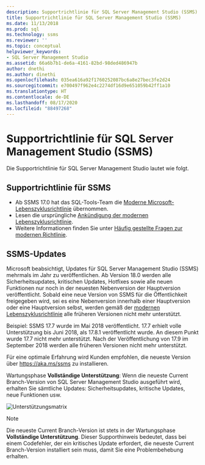 ```yaml
---
description: Supportrichtlinie für SQL Server Management Studio (SSMS)
title: Supportrichtlinie für SQL Server Management Studio (SSMS)
ms.date: 11/13/2018
ms.prod: sql
ms.technology: ssms
ms.reviewer: ''
ms.topic: conceptual
helpviewer_keywords:
- SQL Server Management Studio
ms.assetid: 66a6b7b1-de6a-4161-82bd-98ded486947b
author: dnethi
ms.author: dinethi
ms.openlocfilehash: 035ea616a92f1760252087bc6a8e27bec3fe2d24
ms.sourcegitcommit: e700497f962e4c2274df16d9e651059b42ff1a10
ms.translationtype: HT
ms.contentlocale: de-DE
ms.lasthandoff: 08/17/2020
ms.locfileid: "88497268"
---
```

# <a name="sql-server-management-studio-ssms-support-policy"></a>Supportrichtlinie für SQL Server Management Studio (SSMS)

Die Supportrichtlinie für SQL Server Management Studio lautet wie folgt.

## <a name="support-policy-for-ssms"></a>Supportrichtlinie für SSMS
- Ab SSMS 17.0 hat das SQL-Tools-Team die [Moderne Microsoft-Lebenszyklusrichtlinie](https://support.microsoft.com/help/30881/modern-lifecycle-policy) übernommen.
- Lesen die ursprüngliche [Ankündigung der modernen Lebenszyklusrichtlinie](https://support.microsoft.com/help/447912/announcing-microsoft-modern-lifecycle-policy).
- Weitere Informationen finden Sie unter [Häufig gestellte Fragen zur modernen Richtlinie](https://support.microsoft.com/help/30882/modern-lifecycle-policy-faq).

## <a name="ssms-updates"></a>SSMS-Updates 

Microsoft beabsichtigt, Updates für SQL Server Management Studio (SSMS) mehrmals im Jahr zu veröffentlichen. Ab Version 18.0 werden alle Sicherheitsupdates, kritischen Updates, Hotfixes sowie alle neuen Funktionen nur noch in der neuesten Nebenversion der Hauptversion veröffentlicht. Sobald eine neue Version von SSMS für die Öffentlichkeit freigegeben wird, sei es eine Nebenversion innerhalb einer Hauptversion oder eine Hauptversion selbst, werden gemäß der [modernen Lebenszyklusrichtlinie](https://support.microsoft.com/help/30881/modern-lifecycle-policy) alle früheren Versionen nicht mehr unterstützt.


Beispiel: SSMS 17.7 wurde im Mai 2018 veröffentlicht. 17.7 erhielt volle Unterstützung bis Juni 2018, als 17.8.1 veröffentlicht wurde. An diesem Punkt wurde 17.7 nicht mehr unterstützt. Nach der Veröffentlichung von 17.9 im September 2018 werden alle früheren Versionen nicht mehr unterstützt. 

Für eine optimale Erfahrung wird Kunden empfohlen, die neueste Version über https://aka.ms/ssms zu installieren.  

Wartungsphase **Vollständige Unterstützung**: Wenn die neueste Current Branch-Version von SQL Server Management Studio ausgeführt wird, erhalten Sie sämtliche Updates: Sicherheitsupdates, kritische Updates, neue Funktionen usw.



![Unterstützungsmatrix](./media/ssms-supportpolicy/support-policy.png)


> [!NOTE]
> Die neueste Current Branch-Version ist stets in der Wartungsphase **Vollständige Unterstützung**. Dieser Supporthinweis bedeutet, dass bei einem Codefehler, der ein kritisches Update erfordert, die neueste Current Branch-Version installiert sein muss, damit Sie eine Problembehebung erhalten.
